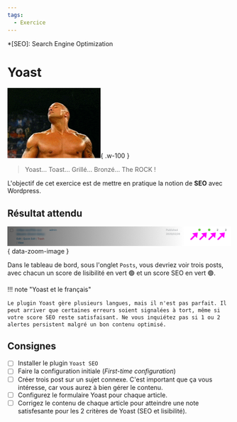 ```yaml
---
tags:
  - Exercice
---
```


*[SEO]: Search Engine Optimization

# Yoast

![Yoast](../assets/images/rock.gif){ .w-100 }

> Yoast... Toast... Grillé... Bronzé... The ROCK !

L'objectif de cet exercice est de mettre en pratique la notion de **SEO** avec Wordpress.

## Résultat attendu

![Yoast](../assets/images/yoast-objectif.png){ data-zoom-image }

Dans le tableau de bord, sous l'onglet `Posts`, vous devriez voir trois posts, avec chacun un score de lisibilité en vert 🟢 et un score SEO en vert 🟢.

!!! note "Yoast et le français"

    Le plugin Yoast gère plusieurs langues, mais il n'est pas parfait. Il peut arriver que certaines erreurs soient signalées à tort, même si votre score SEO reste satisfaisant. Ne vous inquiétez pas si 1 ou 2 alertes persistent malgré un bon contenu optimisé.

## Consignes

- [ ] Installer le plugin `Yoast SEO`
- [ ] Faire la configuration initiale (_First-time configuration_)
- [ ] Créer trois post sur un sujet connexe. C'est important que ça vous intéresse, car vous aurez à bien gérer le contenu.
- [ ] Configurez le formulaire Yoast pour chaque article.
- [ ] Corrigez le contenu de chaque article pour atteindre une note satisfesante pour les 2 critères de Yoast (SEO et lisibilité).